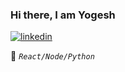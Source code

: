 ### Hi there, I am Yogesh

<!--
**programerr01/programerr01** is a ✨ _special_ ✨ repository because its `README.md` (this file) appears on your GitHub profile.

Here are some ideas to get you started:

- 🔭 I’m currently working on ...
- 🌱 I’m currently learning ...
- 👯 I’m looking to collaborate on ...
- 🤔 I’m looking for help with ...
- 💬 Ask me about ...
- 📫 How to reach me: ...
- 😄 Pronouns: ...
- ⚡ Fun fact: ...
-->

 [
![linkedin](https://img.shields.io/badge/LinkedIn-blue?style=flat&logo=linkedin&labelColor=blue)
](https://www.linkedin.com/in/yogesh-pandey-94bb8a1a3/)
</a>
</p>

🔭 *`React/Node/Python`* 

